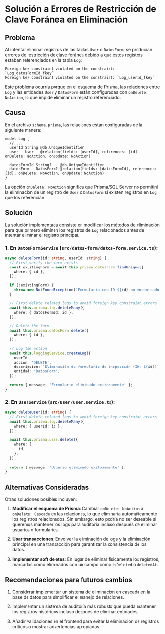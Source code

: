 # Solución a Errores de Restricción de Clave Foránea en Eliminación

## Problema

Al intentar eliminar registros de las tablas `User` o `DatosForm`, se producían errores de restricción de clave foránea debido a que estos registros estaban referenciados en la tabla `Log`:

```
Foreign key constraint violated on the constraint: `Log_datosFormId_fkey`
Foreign key constraint violated on the constraint: `Log_userId_fkey`
```

Este problema ocurría porque en el esquema de Prisma, las relaciones entre `Log` y las entidades `User` y `DatosForm` están configuradas con `onDelete: NoAction`, lo que impide eliminar un registro referenciado.

## Causa

En el archivo `schema.prisma`, las relaciones están configuradas de la siguiente manera:

```prisma
model Log {
  // ...
  userId String @db.UniqueIdentifier
  user   User   @relation(fields: [userId], references: [id], onDelete: NoAction, onUpdate: NoAction)

  datosFormId String?    @db.UniqueIdentifier
  datosForm   DatosForm? @relation(fields: [datosFormId], references: [id], onDelete: NoAction, onUpdate: NoAction)
}
```

La opción `onDelete: NoAction` significa que Prisma/SQL Server no permitirá la eliminación de un registro de `User` o `DatosForm` si existen registros en `Log` que los referencian.

## Solución

La solución implementada consiste en modificar los métodos de eliminación para que primero eliminen los registros de `Log` relacionados antes de intentar eliminar el registro principal.

### 1. En `DatosFormService` (`src/datos-form/datos-form.service.ts`):

```typescript
async deleteForm(id: string, userId: string) {
  // First verify the form exists
  const existingForm = await this.prisma.datosForm.findUnique({
    where: { id },
  });

  if (!existingForm) {
    throw new NotFoundException(`Formulario con ID ${id} no encontrado`);
  }

  // First delete related logs to avoid foreign key constraint errors
  await this.prisma.log.deleteMany({
    where: { datosFormId: id },
  });

  // Delete the form
  await this.prisma.datosForm.delete({
    where: { id },
  });

  // Log the action
  await this.loggingService.createLog({
    userId,
    accion: 'DELETE',
    descripcion: `Eliminación de formulario de inspección (ID: ${id})`,
    entidad: 'DatosForm',
  });

  return { message: 'Formulario eliminado exitosamente' };
}
```

### 2. En `UserService` (`src/user/user.service.ts`):

```typescript
async deleteUser(id: string) {
  // First delete related logs to avoid foreign key constraint errors
  await this.prisma.log.deleteMany({
    where: { userId: id },
  });
  
  await this.prisma.user.delete({
    where: {
      id,
    },
  });
  
  return { message: 'Usuario eliminado exitosamente' };
}
```

## Alternativas Consideradas

Otras soluciones posibles incluyen:

1. **Modificar el esquema de Prisma**: Cambiar `onDelete: NoAction` a `onDelete: Cascade` en las relaciones, lo que eliminaría automáticamente los registros relacionados. Sin embargo, esto podría no ser deseable si queremos mantener los logs para auditoría incluso después de eliminar usuarios o formularios.

2. **Usar transacciones**: Envolver la eliminación de logs y la eliminación principal en una transacción para garantizar la consistencia de los datos.

3. **Implementar soft deletes**: En lugar de eliminar físicamente los registros, marcarlos como eliminados con un campo como `isDeleted` o `deletedAt`.

## Recomendaciones para futuros cambios

1. Considerar implementar un sistema de eliminación en cascada en la base de datos para simplificar el manejo de relaciones.

2. Implementar un sistema de auditoría más robusto que pueda mantener los registros históricos incluso después de eliminar entidades.

3. Añadir validaciones en el frontend para evitar la eliminación de registros críticos o mostrar advertencias apropiadas.

